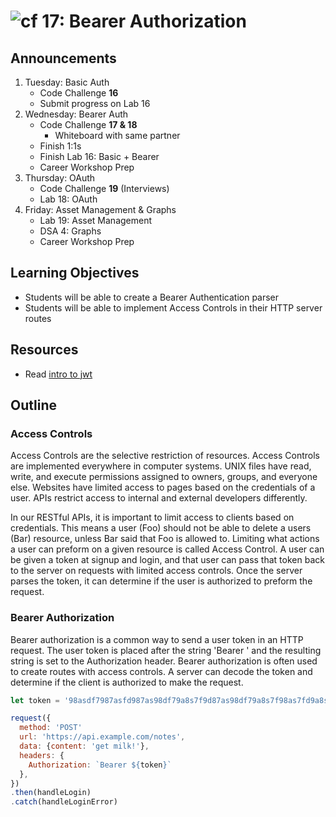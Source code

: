 ![cf](http://i.imgur.com/7v5ASc8.png) 17: Bearer Authorization
===

## Announcements

1. Tuesday: Basic Auth
   - Code Challenge **16**
   - Submit progress on Lab 16
2. Wednesday: Bearer Auth
   - Code Challenge **17 & 18**
     - Whiteboard with same partner
   - Finish 1:1s
   - Finish Lab 16: Basic + Bearer
   - Career Workshop Prep
3. Thursday: OAuth
   - Code Challenge **19** (Interviews)
   - Lab 18: OAuth
4. Friday: Asset Management & Graphs
   - Lab 19: Asset Management
   - DSA 4: Graphs
   - Career Workshop Prep

## Learning Objectives

* Students will be able to create a Bearer Authentication parser
* Students will be able to implement Access Controls in their HTTP server routes

## Resources
* Read [intro to jwt](https://jwt.io/introduction/)

## Outline

### Access Controls

Access Controls are the selective restriction of resources. Access Controls are implemented everywhere in computer systems. UNIX files have read, write, and execute permissions assigned to owners, groups, and everyone else. Websites have limited access to pages based on the credentials of a user. APIs restrict access to internal and external developers differently.

In our RESTful APIs, it is important to limit access to clients based on credentials. This means a user (Foo) should not be able to delete a users (Bar) resource, unless Bar said that Foo is allowed to. Limiting what actions a user can preform on a given resource is called Access Control. A user can be given a token at signup and login, and that user can pass that token back to the server on requests with limited access controls. Once the server parses the token, it can determine if the user is authorized to preform the request.

### Bearer Authorization

Bearer authorization is a common way to send a user token in an HTTP request. The user token is placed after the string 'Bearer ' and the resulting string is set to the Authorization header. Bearer authorization is often used to create routes with access controls. A server can decode the token and determine if the client is authorized to make the request.

```js
let token = '98asdf7987asfd987as98df79a8s7f9d87as98df79a8s7f98as7fd9a8s7df987adfs798'

request({
  method: 'POST'
  url: 'https://api.example.com/notes',
  data: {content: 'get milk!'},
  headers: {
    Authorization: `Bearer ${token}`
  },
})
.then(handleLogin)
.catch(handleLoginError)
```
